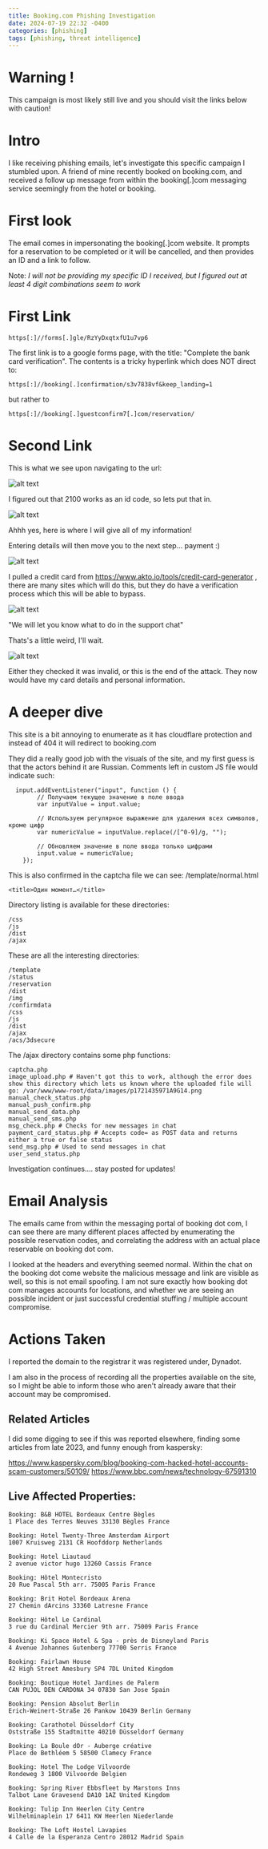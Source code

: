 ```yaml
---
title: Booking.com Phishing Investigation
date: 2024-07-19 22:32 -0400
categories: [phishing]
tags: [phishing, threat intelligence]
---
```


# Warning !
This campaign is most likely still live and you should visit the links below with caution!

# Intro
I like receiving phishing emails, let's investigate this specific campaign I stumbled upon. A friend of mine recently booked on booking.com, and received a follow up message from within the booking\[.]com messaging service seemingly from the hotel or booking.

# First look
The email comes in impersonating the booking\[.]com website. It prompts for a reservation to be completed or it will be cancelled, and then provides an ID and a link to follow. 

Note: *I will not be providing my specific ID I received, but I figured out at least 4 digit  combinations seem to work*

# First Link

```
https[:]//forms[.]gle/RzYyDxqtxfU1u7vp6
```
The first link is to a google forms page, with the title: "Complete the bank card verification". The contents is a tricky hyperlink which does NOT direct to:
```
https[:]//booking[.]confirmation/s3v7838vf&keep_landing=1
``` 
but rather to 
```
https[:]//booking[.]guestconfirm7[.]com/reservation/
```

# Second Link
This is what we see upon navigating to the url:

![alt text](/assets/img/badbookingregistration.png)

I figured out that 2100 works as an id code, so lets put that in.

![alt text](/assets/img/badbooking2100.png)

Ahhh yes, here is where I will give all of my information!

Entering details will then move you to the next step... payment :)

![alt text](/assets/img/badbookingpayment.png)

I pulled a credit card from https://www.akto.io/tools/credit-card-generator , there are many sites which will do this, but they do have a verification process which this will be able to bypass.

![alt text](/assets/img/badbookingwait.png)

"We will let you know what to do in the support chat" 

Thats's a little weird, I'll wait.

![alt text](/assets/img/badbookingincorrectpayment.png)

Either they checked it was invalid, or this is the end of the attack. They now would have my card details and personal information.

# A deeper dive

This site is a bit annoying to enumerate as it has cloudflare protection and instead of 404 it will redirect to booking.com

They did a really good job with the visuals of the site, and my first guess is that the actors behind it are Russian. Comments left in custom JS file would indicate such:

```
  input.addEventListener("input", function () {
        // Получаем текущее значение в поле ввода
        var inputValue = input.value;

        // Используем регулярное выражение для удаления всех символов, кроме цифр
        var numericValue = inputValue.replace(/[^0-9]/g, "");

        // Обновляем значение в поле ввода только цифрами
        input.value = numericValue;
    });
```
This is also confirmed in the captcha file we can see:
/template/normal.html

```
<title>Один момент…</title>
```
Directory listing is available for these directories:
```
/css
/js
/dist
/ajax
```

These are all the interesting directories:
```
/template
/status
/reservation
/dist
/img
/confirmdata
/css
/js
/dist
/ajax
/acs/3dsecure
```
The /ajax directory contains some php functions:

```
captcha.php
image_upload.php # Haven't got this to work, although the error does show this directory which lets us known where the uploaded file will go: /var/www/www-root/data/images/p1721435971A9G14.png
manual_check_status.php
manual_push_confirm.php
manual_send_data.php
manual_send_sms.php
msg_check.php # Checks for new messages in chat
payment_card_status.php # Accepts code= as POST data and returns either a true or false status
send_msg.php # Used to send messages in chat
user_send_status.php
```

Investigation continues.... stay posted for updates!

# Email Analysis

The emails came from within the messaging portal of booking dot com, I can see there are many different places affected by enumerating the possible reservation codes, and correlating the address with an actual place reservable on booking dot com.

I looked at the headers and everything seemed normal. Within the chat on the booking dot come website the malicious message and link are visible as well, so this is not email spoofing. I am not sure exactly how booking dot com manages accounts for locations, and whether we are seeing an possible incident or just successful credential stuffing / multiple account compromise.


# Actions Taken

I reported the domain to the registrar it was registered under, Dynadot.

I am also in the process of recording all the properties available on the site, so I might be able to inform those who aren't already aware that their account may be compromised. 

## Related Articles

I did some digging to see if this was reported elsewhere, finding some articles from late 2023, and funny enough from kaspersky:

https://www.kaspersky.com/blog/booking-com-hacked-hotel-accounts-scam-customers/50109/
https://www.bbc.com/news/technology-67591310

## Live Affected Properties:
```
Booking: B&B HOTEL Bordeaux Centre Bègles
1 Place des Terres Neuves 33130 Bègles France

Booking: Hotel Twenty-Three Amsterdam Airport
1007 Kruisweg 2131 CR Hoofddorp Netherlands

Booking: Hotel Liautaud
2 avenue victor hugo 13260 Cassis France

Booking: Hôtel Montecristo
20 Rue Pascal 5th arr. 75005 Paris France

Booking: Brit Hotel Bordeaux Arena
27 Chemin dArcins 33360 Latresne France

Booking: Hôtel Le Cardinal
3 rue du Cardinal Mercier 9th arr. 75009 Paris France

Booking: Ki Space Hotel & Spa - près de Disneyland Paris
4 Avenue Johannes Gutenberg 77700 Serris France

Booking: Fairlawn House
42 High Street Amesbury SP4 7DL United Kingdom

Booking: Boutique Hotel Jardines de Palerm
CAN PUJOL DEN CARDONA 34 07830 San Jose Spain

Booking: Pension Absolut Berlin
Erich-Weinert-Straße 26 Pankow 10439 Berlin Germany

Booking: Carathotel Düsseldorf City
Oststraße 155 Stadtmitte 40210 Düsseldorf Germany

Booking: La Boule dOr - Auberge créative
Place de Bethléem 5 58500 Clamecy France

Booking: Hotel The Lodge Vilvoorde
Rondeweg 3 1800 Vilvoorde Belgien

Booking: Spring River Ebbsfleet by Marstons Inns
Talbot Lane Gravesend DA10 1AZ United Kingdom

Booking: Tulip Inn Heerlen City Centre
Wilhelminaplein 17 6411 KW Heerlen Niederlande

Booking: The Loft Hostel Lavapies
4 Calle de la Esperanza Centro 28012 Madrid Spain

```